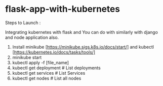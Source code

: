 # flask-app-with-kubernetes

Steps to Launch :

Integrating kubernetes with flask and You can do with similarly with django and node application also. 

1. Install minikube [https://minikube.sigs.k8s.io/docs/start/]  and kubectl [https://kubernetes.io/docs/tasks/tools/]
2. minikube start
3. kubectl apply -f [file_name]
4. kubectl get deployment # List deployments
5. kubectl get services # List Services
6. kubectl get nodes # List all nodes
